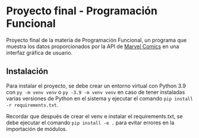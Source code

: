 # Proyecto final - Programación Funcional
Proyecto final de la materia de Programación Funcional, un programa que muestra los datos proporcionados por la API de [Marvel Comics](https://developer.marvel.com/) en una interfaz gráfica de usuario.

## Instalación
Para instalar el proyecto, se debe crear un entorno virtual con Python 3.9 con `py -m venv venv` o `py -3.9 -m venv venv` en caso de tener instaladas varias versiones de Python en el sistema y ejecutar el comando `pip install -r requirements.txt`.

Recordar que después de crear el venv e instalar el requirements.txt, se debe ejecutar el comando `pip install -e .` para evitar errores en la importación de módulos.